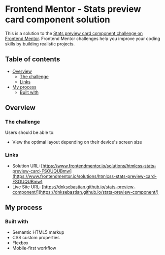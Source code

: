 # Frontend Mentor - Stats preview card component solution

This is a solution to the [Stats preview card component challenge on Frontend Mentor](https://www.frontendmentor.io/challenges/stats-preview-card-component-8JqbgoU62). Frontend Mentor challenges help you improve your coding skills by building realistic projects. 

## Table of contents

- [Overview](#overview)
  - [The challenge](#the-challenge)
  - [Links](#links)
- [My process](#my-process)
  - [Built with](#built-with)


## Overview

### The challenge

Users should be able to:

- View the optimal layout depending on their device's screen size

### Links

- Solution URL: [https://www.frontendmentor.io/solutions/htmlcss-stats-preview-card-FSOUQUBmw](https://www.frontendmentor.io/solutions/htmlcss-stats-preview-card-FSOUQUBmw)
- Live Site URL: [https://dnksebastian.github.io/stats-preview-component/](https://dnksebastian.github.io/stats-preview-component/)

## My process

### Built with

- Semantic HTML5 markup
- CSS custom properties
- Flexbox
- Mobile-first workflow


